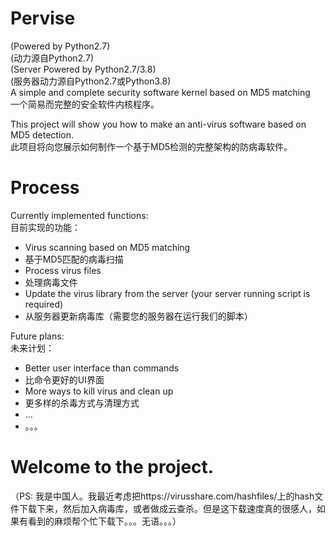 # Pervise
(Powered by Python2.7)<br/>
(动力源自Python2.7)<br/>
(Server Powered by Python2.7/3.8)<br/>
(服务器动力源自Python2.7或Python3.8)<br/>
A simple and complete security software kernel based on MD5 matching<br/>
一个简易而完整的安全软件内核程序。

This project will show you how to make an anti-virus software based on MD5 detection.<br/>
此项目将向您展示如何制作一个基于MD5检测的完整架构的防病毒软件。

# Process
Currently implemented functions:<br/>
目前实现的功能：<br/>

  - Virus scanning based on MD5 matching
  - 基于MD5匹配的病毒扫描
  - Process virus files
  - 处理病毒文件
  - Update the virus library from the server (your server running script is required)
  - 从服务器更新病毒库（需要您的服务器在运行我们的脚本）
  
 Future plans:<br/>
 未来计划：<br/>
  - Better user interface than commands
  - 比命令更好的UI界面
  - More ways to kill virus and clean up
  - 更多样的杀毒方式与清理方式
  - ...
  - 。。。
  
 # Welcome to the project.
 
 （PS: 我是中国人。我最近考虑把https://virusshare.com/hashfiles/上的hash文件下载下来，然后加入病毒库，或者做成云查杀。但是这下载速度真的很感人，如果有看到的麻烦帮个忙下载下。。。无语。。。）
 
 
